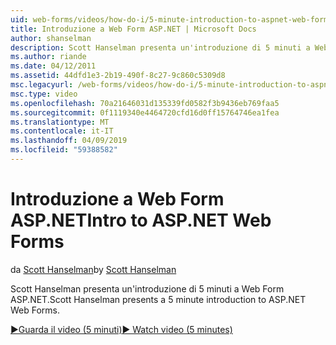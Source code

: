 ```yaml
---
uid: web-forms/videos/how-do-i/5-minute-introduction-to-aspnet-web-forms
title: Introduzione a Web Form ASP.NET | Microsoft Docs
author: shanselman
description: Scott Hanselman presenta un'introduzione di 5 minuti a Web Form ASP.NET.
ms.author: riande
ms.date: 04/12/2011
ms.assetid: 44dfd1e3-2b19-490f-8c27-9c860c5309d8
msc.legacyurl: /web-forms/videos/how-do-i/5-minute-introduction-to-aspnet-web-forms
msc.type: video
ms.openlocfilehash: 70a21646031d135339fd0582f3b9436eb769faa5
ms.sourcegitcommit: 0f1119340e4464720cfd16d0ff15764746ea1fea
ms.translationtype: MT
ms.contentlocale: it-IT
ms.lasthandoff: 04/09/2019
ms.locfileid: "59388582"
---
```

# <a name="intro-to-aspnet-web-forms"></a><span data-ttu-id="5a61e-103">Introduzione a Web Form ASP.NET</span><span class="sxs-lookup"><span data-stu-id="5a61e-103">Intro to ASP.NET Web Forms</span></span>

<span data-ttu-id="5a61e-104">da [Scott Hanselman](https://github.com/shanselman)</span><span class="sxs-lookup"><span data-stu-id="5a61e-104">by [Scott Hanselman](https://github.com/shanselman)</span></span>

<span data-ttu-id="5a61e-105">Scott Hanselman presenta un'introduzione di 5 minuti a Web Form ASP.NET.</span><span class="sxs-lookup"><span data-stu-id="5a61e-105">Scott Hanselman presents a 5 minute introduction to ASP.NET Web Forms.</span></span>

[<span data-ttu-id="5a61e-106">&#9654;Guarda il video (5 minuti)</span><span class="sxs-lookup"><span data-stu-id="5a61e-106">&#9654; Watch video (5 minutes)</span></span>](https://channel9.msdn.com/Blogs/ASP-NET-Site-Videos/5-minute-introduction-to-aspnet-web-forms)

